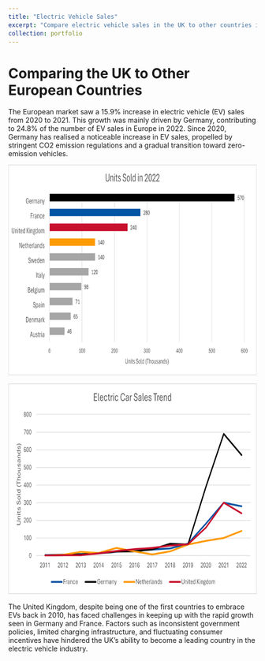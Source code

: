 ```yaml
---
title: "Electric Vehicle Sales"
excerpt: "Compare electric vehicle sales in the UK to other countries in Europe. Then I expand the scope of my analysis towards BEV and PHEV vehicles across the world.<br/><img src='/images/500x300.png'>"
collection: portfolio
---
```


# Comparing the UK to Other European Countries

The European market saw a 15.9% increase in electric vehicle (EV) sales from 2020 to 2021. This growth was mainly driven by Germany, contributing to 24.8% of the number of EV sales in Europe in 2022. Since 2020, Germany has realised a noticeable increase in EV sales, propelled by stringent CO2 emission regulations and a gradual transition toward zero-emission vehicles.

<p align="center">
  <img src="https://github.com/SJackson123/SJackson.github.io/blob/master/images/GermanyLeading.png?raw=true"
    alt="Comparing EU countries" width="640" height="427"/>
</p>
<p align="center">
  <img src="https://github.com/SJackson123/SJackson.github.io/blob/master/images/EUTrend.png?raw=true"
 alt="EU Trend Over Time" width="640" height="427"/>
</p>

The United Kingdom, despite being one of the first countries to embrace EVs back in 2010, has faced challenges in keeping up with the rapid growth seen in Germany and France. Factors such as inconsistent government policies, limited charging infrastructure, and fluctuating consumer incentives have hindered the UK’s ability to become a leading country in the electric vehicle industry. 
